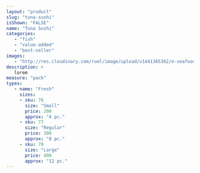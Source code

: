 ```yaml
---
layout: "product"
slug: "tuna-sushi"
isShown: "FALSE"
name: "Tuna Sushi"
categories:
   - "fish"
   - "value-added"
   - "best-seller"
images:
   - "http://res.cloudinary.com/ruel/image/upload/v1441365362/e-seafoods/tuna-sushi.jpg"
description: >
   lorem
measure: "pack"
types: 
   - name: "Fresh"
     sizes: 
     - sku: 76
       size: "Small"
       price: 200
       approx: "4 pc."
     - sku: 77
       size: "Regular"
       price: 300
       approx: "8 pc."
     - sku: 78
       size: "Large"
       price: 400
       approx: "12 pc."
---
```

